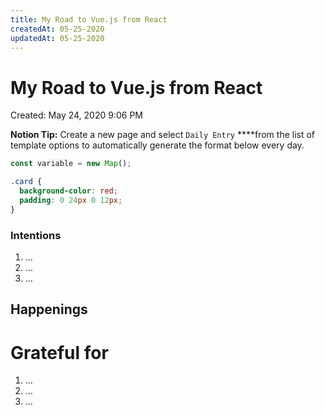 ```yaml
---
title: My Road to Vue.js from React
createdAt: 05-25-2020
updatedAt: 05-25-2020
---
```


# My Road to Vue.js from React

Created: May 24, 2020 9:06 PM

**Notion Tip:** Create a new page and select `Daily Entry` \*\*\*\*from the list of template options to automatically generate the format below every day.

```javascript
const variable = new Map();
```

```css
.card {
  background-color: red;
  padding: 0 24px 0 12px;
}
```

### Intentions

1. ...
2. ...
3. ...

## Happenings

# Grateful for

1. ...
2. ...
3. ...
